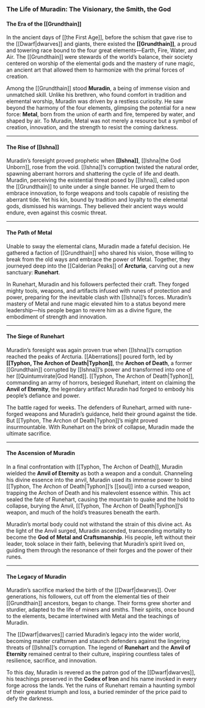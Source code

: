 ### **The Life of Muradin: The Visionary, the Smith, the God**

#### **The Era of the [[Grundthain]]**

In the ancient days of [[the First Age]], before the schism that gave rise to the [[Dwarf|dwarves]] and giants, there existed the **[[Grundthain]]**, a proud and towering race bound to the four great elements—Earth, Fire, Water, and Air. The [[Grundthain]] were stewards of the world’s balance, their society centered on worship of the elemental gods and the mastery of rune magic, an ancient art that allowed them to harmonize with the primal forces of creation.

Among the [[Grundthain]] stood **Muradin**, a being of immense vision and unmatched skill. Unlike his brethren, who found comfort in tradition and elemental worship, Muradin was driven by a restless curiosity. He saw beyond the harmony of the four elements, glimpsing the potential for a new force: **Metal**, born from the union of earth and fire, tempered by water, and shaped by air. To Muradin, Metal was not merely a resource but a symbol of creation, innovation, and the strength to resist the coming darkness.

---

#### **The Rise of [[Ishna]]**

Muradin’s foresight proved prophetic when **[[Ishna]]**, [[Ishna|the God Unborn]], rose from the void. [[Ishna]]’s corruption twisted the natural order, spawning aberrant horrors and shattering the cycle of life and death. Muradin, perceiving the existential threat posed by [[Ishna]], called upon the [[Grundthain]] to unite under a single banner. He urged them to embrace innovation, to forge weapons and tools capable of resisting the aberrant tide. Yet his kin, bound by tradition and loyalty to the elemental gods, dismissed his warnings. They believed their ancient ways would endure, even against this cosmic threat.

---

#### **The Path of Metal**

Unable to sway the elemental clans, Muradin made a fateful decision. He gathered a faction of [[Grundthain]] who shared his vision, those willing to break from the old ways and embrace the power of Metal. Together, they journeyed deep into the [[Calderian Peaks]] of **Arcturia**, carving out a new sanctuary: **Runehart**.

In Runehart, Muradin and his followers perfected their craft. They forged mighty tools, weapons, and artifacts infused with runes of protection and power, preparing for the inevitable clash with [[Ishna]]’s forces. Muradin’s mastery of Metal and rune magic elevated him to a status beyond mere leadership—his people began to revere him as a divine figure, the embodiment of strength and innovation.

---

#### **The Siege of Runehart**

Muradin’s foresight was again proven true when [[Ishna]]’s corruption reached the peaks of Arcturia. [[Aberrations]] poured forth, led by **[[Typhon, The Archon of Death|Typhon]]**, the **Archon of Death**, a former [[Grundthain]] corrupted by [[Ishna]]’s power and transformed into one of her [[Quintumvirate|God Hand]]. [[Typhon, The Archon of Death|Typhon]], commanding an army of horrors, besieged Runehart, intent on claiming the **Anvil of Eternity**, the legendary artifact Muradin had forged to embody his people’s defiance and power.

The battle raged for weeks. The defenders of Runehart, armed with rune-forged weapons and Muradin’s guidance, held their ground against the tide. But [[Typhon, The Archon of Death|Typhon]]’s might proved insurmountable. With Runehart on the brink of collapse, Muradin made the ultimate sacrifice.

---

#### **The Ascension of Muradin**

In a final confrontation with [[Typhon, The Archon of Death]], Muradin wielded the **Anvil of Eternity** as both a weapon and a conduit. Channeling his divine essence into the anvil, Muradin used its immense power to bind [[Typhon, The Archon of Death|Typhon]]’s [[soul]] into a cursed weapon, trapping the Archon of Death and his malevolent essence within. This act sealed the fate of Runehart, causing the mountain to quake and the hold to collapse, burying the Anvil, [[Typhon, The Archon of Death|Typhon]]’s weapon, and much of the hold’s treasures beneath the earth.

Muradin’s mortal body could not withstand the strain of this divine act. As the light of the Anvil surged, Muradin ascended, transcending mortality to become the **God of Metal and Craftsmanship**. His people, left without their leader, took solace in their faith, believing that Muradin’s spirit lived on, guiding them through the resonance of their forges and the power of their runes.

---

#### **The Legacy of Muradin**

Muradin’s sacrifice marked the birth of the [[Dwarf|dwarves]]. Over generations, his followers, cut off from the elemental ties of their [[Grundthain]] ancestors, began to change. Their forms grew shorter and sturdier, adapted to the life of miners and smiths. Their spirits, once bound to the elements, became intertwined with Metal and the teachings of Muradin.

The [[Dwarf|dwarves]] carried Muradin’s legacy into the wider world, becoming master craftsmen and staunch defenders against the lingering threats of [[Ishna]]’s corruption. The legend of **Runehart** and the **Anvil of Eternity** remained central to their culture, inspiring countless tales of resilience, sacrifice, and innovation.

To this day, Muradin is revered as the patron god of the [[Dwarf|dwarves]], his teachings preserved in the **Codex of Iron** and his name invoked in every forge across the lands. Yet the ruins of Runehart remain a haunting symbol of their greatest triumph and loss, a buried reminder of the price paid to defy the darkness.